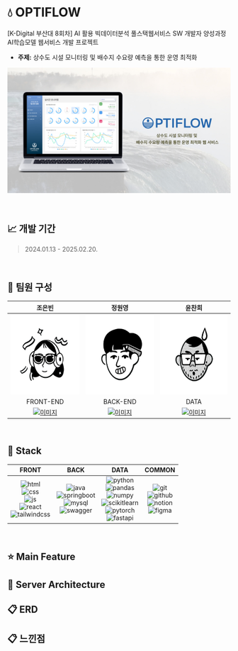 # 💧 OPTIFLOW
[K-Digital 부산대 8회차] AI 활용 빅데이터분석 풀스택웹서비스 SW 개발자 양성과정 AI학습모델 웹서비스 개발 프로젝트
- **주제:** 상수도 시설 모니터링 및 배수지 수요량 예측을 통한 운영 최적화 

![OPTIFLOW](./assets/thumbnail.jpg)

<br/>

## 📈 개발 기간
> 2024.01.13 - 2025.02.20.

<br/>

## 👥 팀원 구성
<!-- |이름|담당|GITHUB|
|:------:|:---:|---|
|조은빈|FRONT-END|[![이미지](https://img.shields.io/badge/github-181717?style=for-the-badge&logo=github&logoColor=white)](https://github.com/iambean-git)|
|정원영|BACK-END|[![이미지](https://img.shields.io/badge/github-181717?style=for-the-badge&logo=github&logoColor=white)](https://github.com/wonny725)|
|윤찬희|DATA|[![이미지](https://img.shields.io/badge/github-181717?style=for-the-badge&logo=github&logoColor=white)](https://github.com/chanheeYun)| -->

|조은빈|정원영|윤찬희|
|:---:|:---:|:---:|
|<img src="./assets/face_eb.png" width="180" height="180" alt="은빈" />|<img src="./assets/face_wy.png" width="180" height="180" alt="원영" />|<img src="./assets/face_ch.png" width="180" height="180" alt="찬희" />|
|FRONT-END|BACK-END|DATA|
|[![이미지](https://img.shields.io/badge/github-181717?style=for-the-badge&logo=github&logoColor=white)](https://github.com/iambean-git)|[![이미지](https://img.shields.io/badge/github-181717?style=for-the-badge&logo=github&logoColor=white)](https://github.com/wonny725)| [![이미지](https://img.shields.io/badge/github-181717?style=for-the-badge&logo=github&logoColor=white)](https://github.com/chanheeYun)|

<br/>

## 🔧 Stack

| FRONT | BACK | DATA | COMMON |
|:------:|:---:|:---:|:---:|
| ![html](https://img.shields.io/badge/html5-E34F26?style=for-the-badge&logo=html5&logoColor=white)<br>![css](https://img.shields.io/badge/css-1572B6?style=for-the-badge&logo=css3&logoColor=white) <br> ![js](https://img.shields.io/badge/javascript-F7DF1E?style=for-the-badge&logo=javascript&logoColor=black) <br> ![react](https://img.shields.io/badge/react-61DAFB?style=for-the-badge&logo=react&logoColor=black) <br> ![tailwindcss](https://img.shields.io/badge/tailwindcss-06B6D4?style=for-the-badge&logo=tailwindcss&logoColor=black)| ![java](https://img.shields.io/badge/java-007396?style=for-the-badge&logo=java&logoColor=white) <br> ![springboot](https://img.shields.io/badge/springboot-6DB33F?style=for-the-badge&logo=springboot&logoColor=white) <br> ![mysql](https://img.shields.io/badge/mysql-4479A1?style=for-the-badge&logo=mysql&logoColor=white) <br> ![swagger](https://img.shields.io/badge/swagger-85EA2D?style=for-the-badge&logo=swagger&logoColor=black) | ![python](https://img.shields.io/badge/python-3776AB?style=for-the-badge&logo=python&logoColor=white) <br> ![pandas](https://img.shields.io/badge/pandas-150458?style=for-the-badge&logo=pandas&logoColor=white) <br> ![numpy](https://img.shields.io/badge/numpy-013243?style=for-the-badge&logo=numpy&logoColor=white) <br> ![scikitlearn](https://img.shields.io/badge/scikitlearn-F7931E?style=for-the-badge&logo=scikitlearn&logoColor=white) <br>![pytorch](https://img.shields.io/badge/pytorch-EE4C2C?style=for-the-badge&logo=pytorch&logoColor=white) <br>![fastapi](https://img.shields.io/badge/fastapi-009688?style=for-the-badge&logo=fastapi&logoColor=white) | ![git](https://img.shields.io/badge/git-F05032?style=for-the-badge&logo=git&logoColor=white) <br> ![github](https://img.shields.io/badge/github-181717?style=for-the-badge&logo=github&logoColor=white) <br> ![notion](https://img.shields.io/badge/notion-00148C?style=for-the-badge&logo=notion&logoColor=white) <br> ![figma](https://img.shields.io/badge/figma-F24E1E?style=for-the-badge&logo=figma&logoColor=white) | 


<br/>

## ⭐ Main Feature

## 🔨 Server Architecture

## 📋 ERD

## 📋 느낀점